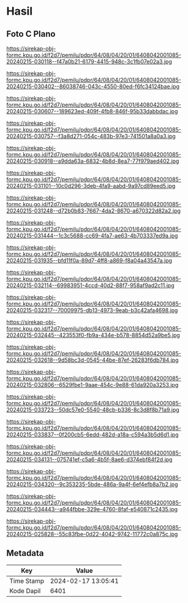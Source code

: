 # Hasil

## Foto C Plano

https://sirekap-obj-formc.kpu.go.id/f2d7/pemilu/pdpr/64/08/04/20/01/6408042001085-20240215-030118--f47a0b21-6179-4415-948c-3c1fb07e02a3.jpg

https://sirekap-obj-formc.kpu.go.id/f2d7/pemilu/pdpr/64/08/04/20/01/6408042001085-20240215-030402--86038746-043c-4550-80ed-f6fc34124bae.jpg

https://sirekap-obj-formc.kpu.go.id/f2d7/pemilu/pdpr/64/08/04/20/01/6408042001085-20240215-030607--189623ed-409f-4fb8-846f-95b33dabbdac.jpg

https://sirekap-obj-formc.kpu.go.id/f2d7/pemilu/pdpr/64/08/04/20/01/6408042001085-20240215-030757--f3a8d271-054c-483b-97e3-741501a8a0a3.jpg

https://sirekap-obj-formc.kpu.go.id/f2d7/pemilu/pdpr/64/08/04/20/01/6408042001085-20240215-030918--a9dda63a-6832-4b8d-8ea7-77f979aed402.jpg

https://sirekap-obj-formc.kpu.go.id/f2d7/pemilu/pdpr/64/08/04/20/01/6408042001085-20240215-031101--10c0d296-3deb-4fa9-aabd-9a97cd89eed5.jpg

https://sirekap-obj-formc.kpu.go.id/f2d7/pemilu/pdpr/64/08/04/20/01/6408042001085-20240215-031248--d72b0b83-7667-4da2-8670-a670322d82a2.jpg

https://sirekap-obj-formc.kpu.go.id/f2d7/pemilu/pdpr/64/08/04/20/01/6408042001085-20240215-031444--1c3c5688-cc69-4fa7-ae63-4b703337ed9a.jpg

https://sirekap-obj-formc.kpu.go.id/f2d7/pemilu/pdpr/64/08/04/20/01/6408042001085-20240215-031935--bfd11f0a-89d7-4ff8-a869-f8a04a43547a.jpg

https://sirekap-obj-formc.kpu.go.id/f2d7/pemilu/pdpr/64/08/04/20/01/6408042001085-20240215-032114--69983951-4ccd-40d2-88f7-958af9ad2c11.jpg

https://sirekap-obj-formc.kpu.go.id/f2d7/pemilu/pdpr/64/08/04/20/01/6408042001085-20240215-032317--70009975-db13-4973-9eab-b3c42afa4698.jpg

https://sirekap-obj-formc.kpu.go.id/f2d7/pemilu/pdpr/64/08/04/20/01/6408042001085-20240215-032445--423553f0-fb9a-434e-b578-8854d52a9be5.jpg

https://sirekap-obj-formc.kpu.go.id/f2d7/pemilu/pdpr/64/08/04/20/01/6408042001085-20240215-032618--9d58bc3d-0545-44be-87ef-26283f6db784.jpg

https://sirekap-obj-formc.kpu.go.id/f2d7/pemilu/pdpr/64/08/04/20/01/6408042001085-20240215-032806--6529fbe1-9aae-454c-9e88-61da920a3253.jpg

https://sirekap-obj-formc.kpu.go.id/f2d7/pemilu/pdpr/64/08/04/20/01/6408042001085-20240215-033723--50dc57e0-5540-48cb-b336-8c3d8f8b71a9.jpg

https://sirekap-obj-formc.kpu.go.id/f2d7/pemilu/pdpr/64/08/04/20/01/6408042001085-20240215-033837--0f200cb5-6edd-482d-a18a-c594a3b5d6d1.jpg

https://sirekap-obj-formc.kpu.go.id/f2d7/pemilu/pdpr/64/08/04/20/01/6408042001085-20240215-034131--075741ef-c5a6-4b5f-8ae6-d374ebf84f2d.jpg

https://sirekap-obj-formc.kpu.go.id/f2d7/pemilu/pdpr/64/08/04/20/01/6408042001085-20240215-034320--9c353235-5bde-486a-9a4f-6ef4efb8a7b2.jpg

https://sirekap-obj-formc.kpu.go.id/f2d7/pemilu/pdpr/64/08/04/20/01/6408042001085-20240215-034443--a944fbbe-329e-4760-8faf-e540871c2435.jpg

https://sirekap-obj-formc.kpu.go.id/f2d7/pemilu/pdpr/64/08/04/20/01/6408042001085-20240215-025828--55c83fbe-0d22-4042-9742-11772c0a875c.jpg


## Metadata

| Key        | Value               |
| ---------- | ------------------- |
| Time Stamp | 2024-02-17 13:05:41 |
| Kode Dapil | 6401                |



